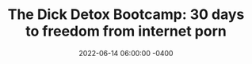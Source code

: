 ---
date: 2022-06-14 06:00:00 -0400
type: Dick Detox 30-Day Bootcamp
title: 'The Dick Detox Bootcamp: 30 days to freedom from internet porn'
description: >-
  My proven system to quit internet porn, win with women, and get your sex life
  back on track.
image: /assets/images/drafts/latimore-high-waist.png
product_info:
  button_text: Enroll now!
  button_url:
  price:
hero:
  hero_type: product
  image: /assets/images/drafts/latimore-high-waist.png
  heading: 30-day Dick Detox Bootcamp
  text: >-
    My proven system to quit internet porn, win with women, and get your sex
    life back on track.
page_blocks:
  - _id: block_benefits
    heading: The 30-day Dick Detox bootcamp gets you off porn with these powerful tools
    benefit_items:
      - heading: Privacy
        text: >
          Everything shared within the group and during calls is 100%
          confidential. You don’t even have to show your face, use your real
          name, or engage if you don’t want to.
      - heading: Accountability
        text: "Our private Whatsapp group delivers\_instant support and feedback. This alone has helped numerous guys hit the brakes before crashing back into porn."
      - heading: Live coaching
        text: >-
          2x a week I do a live coaching call where I teach, coach, answer your
          questions, and share my first-hand experience battling addiction.
      - heading: Reinforcement work
        text: >-
          Every call has a live assignment and homework to do on your own to
          reinforce the training to eliminate porn.
      - heading: Celebrating wins
        text: >-
          We have a private community for members to log progress, post content,
          share victories, and receive support & feedback. You keep your access
          even after the 30 days are over.
      - heading: Brotherhood
        text: >-
          Porn is a private addiction that feeds on loneliness. The Dick Detox
          combats that with a brotherhood of men leaning on one another for
          support and guidance.
  - _id: block_testimonial
    quote_markdown: >-
      Hey guys\!\!


      21 days+now\!\! Extremely committed and decided. I will never fall to my
      old self because the benefits are tremendous. I won't trick my brain into
      that dopamine trap.


      Good sleep, improved self-confidence, and now higher sex drive. Was with
      my girl yesterday and we had an intense make-out session. I felt like a
      man and in control.


      I am starting to feel horny at night or early waking up but I see those as
      good signs. Implemented breath work and meditation.<br><br>Guys keep at it
    quote_source:
      small_image: /assets/images/products/anonymous-image.jpg
      name: Greeza
      context: Dick-detox forum
  - _id: block_rich_text
    alignment: center
    text_markdown: >-
      The Porn Pandemic&nbsp;


      * The *Journal of Sex Research* reports that 91.5% of men have watched
      porn at least once in the last month
      ([source](https://www.tandfonline.com/doi/abs/10.1080/00224499.2018.1532488?journalCode=hjsr20))&nbsp;

      * According to data from the SEMrush Traffic Analytics tool, as of April
      2022 porn sites received more website traffic in the U.S. than Twitter,
      Instagram, Netflix, Pinterest, and LinkedIn combined.
      ([source](https://www.semrush.com/blog/most-visited-websites/))


      * SimilarWeb, a website metric tracking service, reports that **Xvideos
      alone received over 3 BILLION visits in the last 30 days.** That’s for
      only **ONE** porn site—there are ***SEVERAL \*\**othersthat boast similar
      numbers.&nbsp;***Keep in mind that there are only 4 billion guys on the
      planet\!*\*\*
  - _id: block_rich_text
    alignment: center
    text_markdown: >-
      But these numbers aren’t surprising…


      **Porn—specifically high-speed, streaming, internet porn—is an EXTREMELY
      addictive drug**. That’s because this type of porn has a trifecta of
      traits that makes it easy to get hooked on and nearly impossible to quit:


      * **Accessibility.** Almost everyone has access to high-speed internet,
      either on their smartphone or computer at home.

      * **Anonymity.** No one has to know you watch porn unless you get caught.

      * **Affordability.** It’s free\!&nbsp;


      But where porn differs from other addictive substances is WHY guys get
      hooked. People usually get hooked on drugs and booze as a coping mechanism
      for trauma and other issues, but you don’t need to be hurting inside for
      porn to trap you.


      Porn’s appeal is simple: Orgasms feel good. The urge to meet a woman and
      procreate is arguably the most powerful drive in the world. Internet porn
      gives you the feeling of doing that WITHOUT facing risk, rejection, and
      potential embarrassment.


      **It seems like a great ride until you realize that everything comes with
      a cost…&nbsp;**


      Men all over the world are starting to realize that even though
      pornography is fun in the short term, **there are devastating long-term
      consequences.**


      **For example:&nbsp;**


      * A study led by [Dr. Peter Ueda](https://staff.ki.se/people/petjak) at
      the Karolinska Institutet in Stockholm, Sweden reported that **men are
      having way less sex**
      ([source](https://www.healthline.com/health-news/young-adults-especially-men-having-sex-less-frequently)).

      * In 2013, Italian researchers found that 1 in 4 men under the age of
      forty have reported some type of erectile dysfunction
      ([source](https://www.jsm.jsexmed.org/article/S1743-6095&#40;15&#41;30428-8/fulltext)).

      * Men under 40 are dealing with **sharp increases in delayed ejaculation,
      erectile dysfunction, low libido**, and overall dissatisfaction with sex
      ([source](https://www.ncbi.nlm.nih.gov/pmc/articles/PMC5039517/)).

      * Porn use can increase mental health problems like depression and anxiety
      ([source](https://www.frontiersin.org/articles/10.3389/fpsyg.2020.613244/full))

      * People in a relationship who watch porn were more likely to break up in
      direct proportion to the frequency of their porn use
      ([source](https://www.psychologytoday.com/ca/blog/experimentations/201707/pornography-and-broken-relationships))

      * **Porn use can shrink parts of your brain** responsible for good
      decision making, motivation, and mood
      ([source](https://www.ncbi.nlm.nih.gov/pmc/articles/PMC3050060/))


      But you didn’t need a study to tell you any of this.&nbsp;


      You know it from your own experience, and that’s why you’re here…
  - _id: block_rich_text
    alignment: center
    text_markdown: >-
      ## Introducing The Dick Detox Bootcamp


      **The Dick Detox Bootcamp is a 30-day intensive program hosted by Ed
      Latimore that will get you off of porn and your dating life back on track,
      even if you’ve been hooked since age 12**


      By combining the latest research on porn addiction, a decade of personal
      experience battling addiction, and a PRIVATE support network, the Dick
      Detox Bootcamp is the fastest and most effective way to quit porn anywhere
      on the internet.&nbsp;


      #### The 4-week Dick Detox program consists of:


      * **2 group calls per week hosted by Ed Latimore on Zoom.**&nbsp;You’ll
      receive direct access to me as I share my experiences and strategies for
      battling addiction every week. This is NOT a webinar but a live,
      interactive call with me and the other clients.&nbsp;

      * **Worksheets and homework assignments.** Every call comes with both live
      assignments to do on the call and a homework assignment for you to
      complete on your own to make sure the lessons stick and apply to your
      life.&nbsp;

      * **Lifetime access to our private group hosted in Circle.** We have a
      private community where members can log their progress, post content,
      share victories, and receive support and feedback. You’ll keep your access
      even after the 30 days are over.

      * **Lifetime Whatsapp group access.** Every member is added to a private
      Whatsapp group immediately upon signing up where you can receive *instant*
      support and feedback as you battle porn temptations. This alone has helped
      numerous guys hit the brakes before crashing and ruining their progress.

      * **A band of brothers.** In addition to your coaches, the guys in the
      Dick Detox group are your core support group for the next 30 days and
      beyond. Anyone who has beaten an addiction knows that a good support group
      is the most important step in recovery. Connections made within the group
      often last for years\!

      * **Complete privacy.** The only guys who will know anything about your
      porn use are those who are in the group for the same reason. Everything
      shared within the group is 100% confidential.


      I know many of you guys are leading busy lives. Quitting porn is a
      priority, but you still have a life to live…


      That’s why I made this program as simple as possible. It will take less
      than 3 hours of your time per week for **just 4 weeks**.&nbsp;


      After that, you’ll have the tools, skills, and network to stay away from
      porn for good.&nbsp;
  - _id: block_rich_text
    alignment:
    text_markdown: >-
      ## Course Syllabus


      ### Ed Latimore


      #### Week 1 Becoming better looking to make girls want to have sex with
      you


      It’s hard to get off porn if you don’t think you’ll ever have a chance
      with a real flesh and blood woman. The good news is that women are just as
      turned on by appearances as men, and they will make themselves more
      available to you if you follow some basic steps to enhance your physical
      appearance.


      There’s no such thing as an ugly man; only one who doesn’t try. Improving
      your appearance will not only make you more attractive to women, it will
      also increase the amount of respect you have for yourself.&nbsp;


      1. Body recomposition plan (nutrition, weight lifting, and body weight)

      2. Haircut recommendation and facial hair recommendation

      3. Basic grooming that makes a big difference (tongue scraping, skincare,
      flossing, moisturizing)

      4. Clothing and shoe selection on a budget

      5. Picking out cologne


      #### Week 2 Hobbies to make you more attractive


      You’re having trouble stepping away from porn because it’s alluring and
      hits all the buttons to make you addicted. Well not only is porn a bad
      habit on its own, but it’s also preventing you from developing interesting
      hobbies to make you attractive to women.&nbsp;


      It’s not enough to stop a bad habit—we have to replace it with a healthy
      one.&nbsp; But instead of telling you exactly which hobbies to do, I’ll
      give you a simple rubric for identifying if a hobby will make you more
      attractive, make you a better person, and keep you off of porn.


      1. The characteristics of a bad hobby

      2. What all good hobbies have in common

      3. How to figure out what type of hobby is best for you without wasting
      time

      4. Which hobbies do women find the most attractive and why

      5. How to lean on your hobby to replace your porn hobby


      #### Week 3 Preventative measures and combating cravings


      The easiest way to break your porn habit is to make it difficult to use
      porn. Learn how to porn-proof your lifestyle and technology. Getting this
      right is half the battle. In theory, just porn-proofing your life would
      indefinitely fix most of your issues with pornography, but there is more
      that we must do to detox your dick for good.


      No matter what we do, there will be situations where you can use. No
      proofing method is perfect and old habits die hard. This is where we
      employ the last-minute strategies that we develop to deal with porn
      cravings.


      1. Get private internet use as close to zero as possible. Easy if you live
      with people.

      2. Set up porn blocks and wipe browser history.

      3. Develop non-digital entertainment measures to keep you off the computer
      whenever possible

      4. Rearranging your workspace

      5. Removing digital triggers (sites and whatnot)


      #### Week 4 Camaraderie and accountability


      The program comes with an accountability group that you’re plugged into,
      but what about when the program ends? This will teach your accountability
      strategies so you can take these and continue to lean on your friends and
      nurture relationships to help you stay clean.&nbsp;


      1. Introducing the Skinner rats and we can learn from them

      2. Building accountability and openness with people in your life

      3. Courage to seek out people who support you

      4. Staying connected past the group


      ### Bonus Lesson: Sparking sex life with your wife


      It’s easier to fall into the porn trap if your wife doesn’t want to have
      sex with you or you don’t want to have sex with your wife. If it’s the
      former, the work in this bonus will show you how to rekindle the flame the
      right way. If you don’t want to have sex with her, then we’ll deal with
      the most reasons you don’t want to and come up with a solution. This will
      almost certainly involve hard conversations that you’ve been putting off
      with yourself or her, and now is the time to do it.


      1. Be honest? Would you fuck you? Why or why not (call bullshit session)

      2. Men are either fucking up with the physical, emotional, or “financial”
      responsibility. Which one are you? (Deep dive group session)

      3. Devising a 30-day plan to immediately change the home dynamic to be
      more conducive to sex.

      4. If the issue is with you not wanting to sleep with her, why? 90% of the
      time, this is going to be purely physical


      ### **Who the course isn’t for**


      If you can’t have premarital sex, this program can’t work for you. I’m not
      saying that you have to go get laid tonight, but if your lifestyle/culture
      specifically forbids sex outside of wedlock—but you’re a porn addict—then
      you’ve got other issues that you need to deal with that will not be
      covered in this program.&nbsp;


      ### Regan Jacklin


      #### Week 1: Overcome the instant gratification trap by becoming a man of
      purpose&nbsp;


      Humans have deeply ingrained needs. If we don’t satisfy these needs
      naturally through positive habits and goals, we will need to satisfy them
      unnaturally with porn. Whether your goal is to get a girlfriend, start
      your own business, be a better parent or spouse, or get right with God,
      **this module will help you identify what is truly important to you and
      give you a tangible plan to begin moving towards it.**&nbsp;


      You’ll discover how you aren’t giving something up by quitting porn but
      how you’ve actually been forfeiting what is important to you through your
      porn use.


      1. Get clear and excited about what a life free from porn has in store for
      you

      2. Identify how porn is actually causing you more pain than pleasure&nbsp;

      3. Understand why your brain gets so hooked on something so harmful

      4. Discover cheat codes to blast through any withdrawals and help your
      brain heal ASAP

      5. Learn how one single neurochemical in your brain can be your superpower
      or keep you enslaved and how porn hijacks it every time.


      #### Week 2: Discovering the dark side of pornography&nbsp;


      **Deep down, something inside of you*****knows *****porn is immoral,
      nasty, and degrading.** But unlike other hard drugs, no one taught us
      about the damaging effects of porn. This module will confirm your
      suspicions and peel back the curtain, showing the latest research on
      porn’s harmful effects.


      When you can see porn for what it *really* is, you’ll develop a natural
      and visceral aversion to it. This is the only way to destroy cravings over
      the long term.&nbsp;


      Discover:&nbsp;


      1. How the porn industry is worse than you ever imagined.

      2. How porn is secretly the worst of all gateway drugs and opens the door
      for countless other bad habits.

      3. How porn can cause mental health problems, physical performance
      problems, emotional intimacy problems, and spiritual integrity problems.

      4. The danger of tolerance and where it can lead (relying on dangerous
      fetishes like child porn, cartoon porn, gang, rape, etc to get that
      ‘rush’).&nbsp;

      5. How to get off the moving train before virtual reality and robotics
      take porn to infinity and beyond (this shift will be bigger than jumping
      from playboys to high-speed internet porn\!)


      #### Week 3: Managing stress, boredom, and other difficult emotions
      without porn&nbsp;


      The only “negative” side effect of quitting porn is that you’ll be alone
      with your thoughts and emotions for the first time. Getting off porn
      forces you to confront whatever difficult facts or emotions you were
      hiding from. The only reason you haven’t quit porn already is because you
      haven’t been willing to face something.


      Many porn users don’t think they have a substance problem because they
      don’t drink alcohol or do drugs. But they use porn the same way any other
      addict does--to cope with their stresses, escape them, or fulfill an unmet
      need. In this module, you’ll learn why most guys don’t use porn because
      they have a high sex drive like they love to tell themselves but instead
      use porn to self-medicate for something. And you’ll learn healthier ways
      to cope without crashing.


      Here’s what we’ll cover:&nbsp;


      1. Identify which emotions you struggle with and explore healthier ways to
      deal with them

      2. Discover your subconscious fears around giving up porn

      3. Handle life’s ups and downs without a chemical crutch

      4. Stop using sex as a coping mechanism


      #### Week 4 Long-term tools for self-mastery and sustainable ‘sobriety’


      The threat of coming across porn never ends. No matter how well you
      shelter yourself, there’s always a chance of being exposed again. Even the
      best of us still face temptations after months or years of abstinence.
      This module will help you stay diligent over the long term even when your
      recovery is no longer your primary focus in life.&nbsp;


      1. Plan ahead of time how you will handle unexpected exposure

      2. Avoid relapses and bounce back quickly if you do have a setback

      3. Discover other habits that make sobriety harder and others that make it
      easier

      4. Easily remember why you started this journey months and years down the
      road&nbsp;

      5. Tips on effective journaling, meditation practices, dopamine fasting,
      breathwork, and more)
---